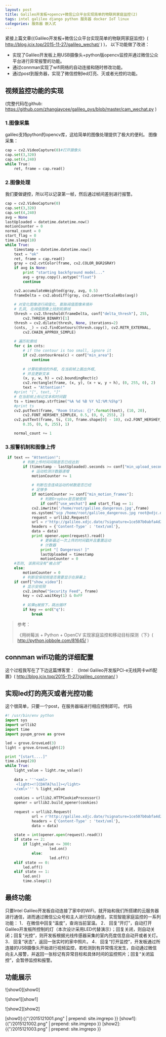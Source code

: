 ```yaml
---
layout: post
title: Galileo开发板+opencv+微信公众平台实现简单的物联网家庭监控(2)  
tags: intel galileo django python 服务器 docker IoT linux 
categories: 服务器 嵌入式
---
```



紧接上篇文章(《Galileo开发板+微信公众平台实现简单的物联网家庭监控》( http://blog.jcix.top/2015-11-27/galileo_wechat/ ) )，
以下功能做了改进：
* 实现了Galileo开发板上用USB摄像头+python版opencv监控并通过微信公众平台进行异常报警的功能。
* 通过connman实现了wifi网络的自动连接和随时修改功能。
* 通过post到服务器，实现了微信控制led灯亮、灭或者光控的功能。

## 视频监控功能的实现
(完整代码在github: https://github.com/zhangjaycee/galileo_pys/blob/master/cam_wechat.py )
### 1.图像采集
galileo支持python的opencv库，这给简单的图像处理提供了极大的便利。
图像采集：
~~~python
cap = cv2.VideoCapture(0)#打开摄像头
cap.set(3,320)
cap.set(4,240)
while True：
	ret, frame = cap.read()
~~~
### 2.图像处理
我们要做键控，所以可以记录第一帧，然后通过帧间差别进行报警。
~~~python
cap = cv2.VideoCapture(0)
cap.set(3,320)
cap.set(4,240)
avg = None
lastUploaded = datetime.datetime.now()
motionCounter = 0
normal_count = 0
start_flag = 0
time.sleep(10)
while True:
    timestamp = datetime.datetime.now()
    text = "ok"
    ret, frame = cap.read()
    gray = cv2.cvtColor(frame, cv2.COLOR_BGR2GRAY)
    if avg is None:
        print "starting backfground model..."
        avg = gray.copy().astype("float")
        continue

    cv2.accumulateWeighted(gray, avg, 0.5)
    frameDelta = cv2.absdiff(gray, cv2.convertScaleAbs(avg))
    
    # 对变化图像进行阀值化, 膨胀阀值图像来填补
    # 孔洞, 在阀值图像上找到轮廓线
    thresh = cv2.threshold(frameDelta, conf["delta_thresh"], 255,
        cv2.THRESH_BINARY)[1]
    thresh = cv2.dilate(thresh, None, iterations=2)
    (cnts, _) = cv2.findContours(thresh.copy(), cv2.RETR_EXTERNAL,
        cv2.CHAIN_APPROX_SIMPLE)
 
    # 遍历轮廓线
    for c in cnts:
        # if the contour is too small, ignore it
        if cv2.contourArea(c) < conf["min_area"]:
            continue
 
        # 计算轮廓线的外框, 在当前帧上画出外框,
        # 并且更新文本
        (x, y, w, h) = cv2.boundingRect(c)
        cv2.rectangle(frame, (x, y), (x + w, y + h), (0, 255, 0), 2)
        text = "Attention!"
    #print "[", text, "]"
    # 在当前帧上标记文本和时间戳
    ts = timestamp.strftime("%A %d %B %Y %I:%M:%S%p")
    #print ts
    cv2.putText(frame, "Room Status: {}".format(text), (10, 20),
        cv2.FONT_HERSHEY_SIMPLEX, 0.5, (0, 0, 255), 2)
    cv2.putText(frame, ts, (10, frame.shape[0] - 10), cv2.FONT_HERSHEY_SIMPLEX,
        0.35, (0, 0, 255), 1)

    normal_count += 1
~~~
### 3.报警机制和图像上传
~~~python
 if text == "Attention!":
        # 判断上传时间间隔是否已经达到
        if (timestamp - lastUploaded).seconds >= conf["min_upload_seconds"]:
            # 运动检测计数器递增
            motionCounter += 1
 
            # 判断包含连续运动的帧数是否已经
            # 足够多
            if motionCounter >= conf["min_motion_frames"]:
                # 判断Dropbox是否被使用
                if conf["use_wechat"] and start_flag == 1:
			cv2.imwrite('/home/root/galileo_dangerous.jpg',frame)
			os.system("scp /home/root/galileo_dangerous.jpg root@xdjc.date:/root/wechat_galileo/")
			request = urllib2.Request(
			url = r'http://galileo.xdjc.date/?signature=1ce507b0abfa4d231b538988c01127c9e03a02ad&timestamp=1408377801&nonce=959202980',
			headers = {'Content-Type' : 'text/xml'},
			data = data)
			print opener.open(request).read()
                # 更新最近一次上传的时间戳并且重置运动
                # 计数器
                print "[ Dangerous! ]"
                lastUploaded = timestamp
                motionCounter = 0
    #否则, 该房间没有“被占领”
    else:
        motionCounter = 0  
        # 判断安保视频是否需要显示在屏幕上
    if conf["show_video"]:
        # 显示安视频
        cv2.imshow("Security Feed", frame)
        key = cv2.waitKey(1) & 0xFF
 
        # 如果q被按下，跳出循环
        if key == ord("q"):
            break  
~~~

> 参考：
>
> 《用树莓派 + Python + OpenCV 实现家庭监控和移动目标探测（下》( http://python.jobbole.com/81645/ )


## connman wifi功能的详细配置

这个过程我写在了下边这篇博客里：
《Intel Galileo开发版PCI-e无线网卡wifi配置》( http://blog.jcix.top/2015-11-27/galileo_connman/ )

## 实现led灯的亮灭或者光控功能

这个很简单，只要一个post，在服务器端进行相应控制即可。
代码
~~~python
#! /usr/bin/env python
import sys 
import urllib2
import time
import pyupm_grove as grove

led = grove.GroveLed(3)
light = grove.GroveLight(2)

print "[start....]"
time.sleep(20)
while True:
	light_value = light.raw_value()
	
	data = '''<xml>
	 <light><![CDATA[%s]]></light>
	</xml>''' % light_value
	
	cookies = urllib2.HTTPCookieProcessor()
	opener = urllib2.build_opener(cookies)
	
	request = urllib2.Request(
	        url = r'http://galileo.xdjc.date/?signature=1ce507b0abfa4d231b538988c01127c9e03a02ad&timestamp=1408377801&nonce=959202980',
	        headers = {'Content-Type' : 'text/xml'},
	        data = data)
	
	state = int(opener.open(request).read())
	if state == 2:
		if light_value <= 300:
        	        led.on()
        	else:
        	        led.off()
	elif state == 0:
		led.off()
	elif state == 1:
		led.on()
        time.sleep(1)

~~~

## 最终功能
只要Intel Galileo开发板自动连接了家中的WiFi，就开始和我们所搭建的云服务器进行通信，进而通过微信公众号和主人进行双向通信，实现智能家庭监控的一系列功能：
1． 在微信中回复“温度”，查询当前室温。
2． 回复“开灯”，自动打开Galileo开发板所控制的灯（本次设计采用LED代替演示）；回复关闭，则自动关闭；回复“光控”，则开发板根据光线传感器采集的室内亮度信息自动开或者关灯。
3． 回复“状态”，返回一张实时的家中照片。
4． 回复“打开监控”，开发板通过所连接的USB摄像头开始进行视频监控，若检测到有异常情况发生，自动通过微信向主人报警，并返回一张标记有异常目标和具体时间的监控照片；回复“关闭监控”，会暂停监控和报警。

## 功能展示

![show0][show0]

![show1][show1]

![show2][show2]

[show0]:{{"/2015121001.png" | prepend: site.imgrepo }}
[show1]:{{"/2015121002.png" | prepend: site.imgrepo }}
[show2]:{{"/2015121003.png" | prepend: site.imgrepo }}






